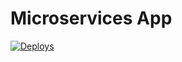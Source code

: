 # Microservices App

[![Deploys](https://github.com/Sindbadia/multi-docker/actions/workflows/deploys.yml/badge.svg)](https://github.com/Sindbadia/multi-docker/actions/workflows/deploys.yml)
